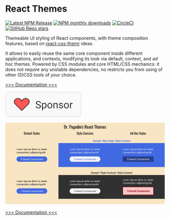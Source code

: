 # React Themes

[![Latest NPM Release](https://img.shields.io/npm/v/@dr.pogodin/react-themes.svg)](https://www.npmjs.com/package/@dr.pogodin/react-themes)
[![NPM monthly downloads](https://img.shields.io/npm/dm/@dr.pogodin/react-themes)](https://www.npmjs.com/package/@dr.pogodin/react-themes)
[![CircleCI](https://dl.circleci.com/status-badge/img/gh/birdofpreyru/react-themes/tree/master.svg?style=shield)](https://app.circleci.com/pipelines/github/birdofpreyru/react-themes)
[![GitHub Repo stars](https://img.shields.io/github/stars/birdofpreyru/react-themes?style=social)](https://github.com/birdofpreyru/react-themes)

Themeable UI styling of React components, with theme composition features,
based on
[react-css-themr](https://www.npmjs.com/package/@friendsofreactjs/react-css-themr)
ideas.

It allows to easily reuse the same core component inside different applications,
and contexts, modifying its look via default, context, and _ad hoc_ themes.
Powered by CSS modules and core HTML/CSS mechanics: it does not require any
unstable dependencies, no restricts you from using of other (S)CSS tools of
your choice.

[>>> Documentation <<<](https://dr.pogodin.studio/docs/react-themes/index.html)

[![Sponsor](https://raw.githubusercontent.com/birdofpreyru/react-themes/master/.README/sponsor.svg)](https://github.com/sponsors/birdofpreyru)

![Library Purpose Illustration](https://raw.githubusercontent.com/birdofpreyru/react-themes/master/.README/illustration.png)

[>>> Documentation <<<](https://dr.pogodin.studio/docs/react-themes/index.html)

